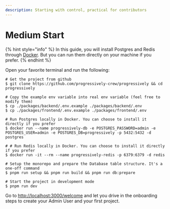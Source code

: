 ```yaml
---
description: Starting with control, practical for contributors
---
```


# Medium Start

{% hint style="info" %}
In this guide, you will install Postgres and Redis through [Docker](https://www.docker.com/). But you can run them directly on your machine if you prefer.
{% endhint %}

Open your favorite terminal and run the following:

```shell
# Get the project from github
$ git clone https://github.com/progressively-crew/progressively && cd progressively

# Copy the example env variable into real env variable (feel free to modify them)
$ cp ./packages/backend/.env.example ./packages/backend/.env
$ cp ./packages/frontend/.env.example ./packages/frontend/.env

# Run Postgres locally in Docker. You can choose to install it directly if you prefer
$ docker run --name progressively-db -e POSTGRES_PASSWORD=admin -e POSTGRES_USER=admin -e POSTGRES_DB=progressively -p 5432:5432 -d postgres

# # Run Redis locally in Docker. You can choose to install it directly if you prefer
$ docker run -it --rm --name progressively-redis -p 6379:6379 -d redis

# Setup the monorepo and prepare the Database table structure. It's a one-off command
$ pnpm run setup && pnpm run build && pnpm run db:prepare

# Start the project in development mode
$ pnpm run dev
```

Go to [http://localhost:3000/welcome](http://localhost:3000/welcome) and let you drive in the onboarding steps to create your Admin User and your first project.
